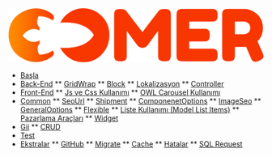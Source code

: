 ![](assets/logo.png)
* [Başla](/)
*   [Back-End](backend.md)
**   [GridWrap](grid.md)
**   [Block](block.md)
**   [Lokalizasyon](localization.md)
**   [Controller](controller.md)
*   [Front-End](frontend.md)
**   [Js ve Css Kullanımı](js-and-css.md)
**   [OWL Carousel Kullanımı](owl-carousel.md)
*   [Common](common.md)
**   [SeoUrl](seourl.md)
**   [Shipment](shipment.md)
**   [ComponenetOptions](componenetoptions.md)
**   [ImageSeo](image-seo.md)
**   [GeneralOptions](general-options.md)
**   [Flexible](flexible.md)
**   [Liste Kullanımı (Model List Items)](model-list-items.md)
**   [Pazarlama Araçları](seo-tools.md)
**   [Widget](widget.md)
*   [Gii](gii.md)
**   [CRUD](crud.md)
*   [Test](test.md)
*   [Ekstralar](extra.md)
**   [GitHub](github.md)
**   [Migrate](migrate.md)
**   [Cache](cache.md)
**   [Hatalar](errors.md)
**   [SQL Request](sql.md)










